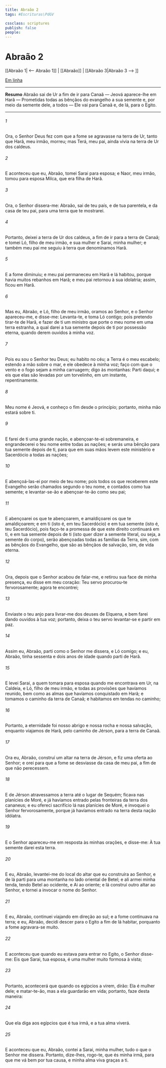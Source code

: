 ```yaml
---
title: Abraão 2
tags: #Escrituras\PdGV

cssclass: scriptures
publish: false
people:
---
```


# Abraão 2
[[Abraão 1| <-- Abraão 1]] | [[Abraão]] | [[Abraão 3|Abraão 3 --> ]]

[Em linha](https://churchofjesuschrist.org/study/scriptures/pgp/abr/2?lang=por)

---
__Resumo__
Abraão sai de Ur a fim de ir para Canaã — Jeová aparece-lhe em Harã — Prometidas todas as bênçãos do evangelho a sua semente e, por meio da semente dele, a todos — Ele vai para Canaã e, de lá, para o Egito.

---
###### 1 
Ora, o Senhor Deus fez com que a fome se agravasse na terra de Ur, tanto que Harã, meu irmão, morreu; mas Terá, meu pai, ainda vivia na terra de Ur dos caldeus.

###### 2 
E aconteceu que eu, Abraão, tomei Sarai para esposa; e Naor, meu irmão, tomou para esposa Milca, que era filha de Harã.

###### 3 
Ora, o Senhor dissera-me: Abraão, sai de teu país, e de tua parentela, e da casa de teu pai, para uma terra que te mostrarei.

###### 4 
Portanto, deixei a terra de Ur dos caldeus, a fim de ir para a terra de Canaã; e tomei Ló, filho de meu irmão, e sua mulher e Sarai, minha mulher; e também meu pai me seguiu à terra que denominamos Harã.

###### 5 
E a fome diminuiu; e meu pai permaneceu em Harã e lá habitou, porque havia muitos rebanhos em Harã; e meu pai retornou à sua idolatria; assim, ficou em Harã.

###### 6 
Mas eu, Abraão, e Ló, filho de meu irmão, oramos ao Senhor, e o Senhor apareceu-me, e disse-me: Levanta-te, e toma Ló contigo; pois pretendo tirar-te de Harã, e fazer de ti um ministro que porte o meu nome em uma terra estranha, a qual darei a tua semente depois de ti por possessão eterna, quando derem ouvidos à minha voz.

###### 7 
Pois eu sou o Senhor teu Deus; eu habito no céu; a Terra é o meu escabelo; estendo a mão sobre o mar, e ele obedece à minha voz; faço com que o vento e o fogo sejam a minha carruagem; digo às montanhas: Parti daqui; e eis que elas são levadas por um torvelinho, em um instante, repentinamente.

###### 8 
Meu nome é Jeová, e conheço o fim desde o princípio; portanto, minha mão estará sobre ti.

###### 9 
E farei de ti uma grande nação, e abençoar-te-ei sobremaneira, e engrandecerei o teu nome entre todas as nações; e serás uma bênção para tua semente depois de ti, para que em suas mãos levem este ministério e Sacerdócio a todas as nações;

###### 10 
E abençoá-las-ei por meio de teu nome; pois todos os que receberem este Evangelho serão chamados segundo o teu nome, e contados como tua semente; e levantar-se-ão e abençoar-te-ão como seu pai;

###### 11 
E abençoarei os que te abençoarem, e amaldiçoarei os que te amaldiçoarem; e em ti (isto é, em teu Sacerdócio) e em tua semente (isto é, teu Sacerdócio), pois faço-te a promessa de que este direito continuará em ti, e em tua semente depois de ti (isto quer dizer a semente literal, ou seja, a semente do corpo), serão abençoadas todas as famílias da Terra, sim, com as bênçãos do Evangelho, que são as bênçãos de salvação, sim, de vida eterna.

###### 12 
Ora, depois que o Senhor acabou de falar-me, e retirou sua face de minha presença, eu disse em meu coração: Teu servo procurou-te fervorosamente; agora te encontrei;

###### 13 
Enviaste o teu anjo para livrar-me dos deuses de Elquena, e bem farei dando ouvidos à tua voz; portanto, deixa o teu servo levantar-se e partir em paz.

###### 14 
Assim eu, Abraão, parti como o Senhor me dissera, e Ló comigo; e eu, Abraão, tinha sessenta e dois anos de idade quando parti de Harã.

###### 15 
E levei Sarai, a quem tomara para esposa quando me encontrava em Ur, na Caldeia, e Ló, filho de meu irmão, e todas as provisões que havíamos reunido, bem como as almas que havíamos conquistado em Harã; e tomamos o caminho da terra de Canaã; e habitamos em tendas no caminho;

###### 16 
Portanto, a eternidade foi nosso abrigo e nossa rocha e nossa salvação, enquanto viajamos de Harã, pelo caminho de Jérson, para a terra de Canaã.

###### 17 
Ora eu, Abraão, construí um altar na terra de Jérson, e fiz uma oferta ao Senhor; e orei para que a fome se desviasse da casa de meu pai, a fim de que não perecessem.

###### 18 
E de Jérson atravessamos a terra até o lugar de Sequém; ficava nas planícies de Moré, e já havíamos entrado pelas fronteiras da terra dos cananeus; e eu ofereci sacrifício lá nas planícies de Moré, e invoquei o Senhor fervorosamente, porque já havíamos entrado na terra desta nação idólatra.

###### 19 
E o Senhor apareceu-me em resposta às minhas orações, e disse-me: À tua semente darei esta terra.

###### 20 
E eu, Abraão, levantei-me do local do altar que eu construíra ao Senhor, e de lá parti para uma montanha no lado oriental de Betel; e ali armei minha tenda, tendo Betel ao ocidente, e Ai ao oriente; e lá construí outro altar ao Senhor, e tornei a invocar o nome do Senhor.

###### 21 
E eu, Abraão, continuei viajando em direção ao sul; e a fome continuava na terra; e eu, Abraão, decidi descer para o Egito a fim de lá habitar, porquanto a fome agravara-se muito.

###### 22 
E aconteceu que quando eu estava para entrar no Egito, o Senhor disse-me: Eis que Sarai, tua esposa, é uma mulher muito formosa à vista;

###### 23 
Portanto, acontecerá que quando os egípcios a virem, dirão: Ela é mulher dele; e matar-te-ão, mas a ela guardarão em vida; portanto, faze desta maneira:

###### 24 
Que ela diga aos egípcios que é tua irmã, e a tua alma viverá.

###### 25 
E aconteceu que eu, Abraão, contei a Sarai, minha mulher, tudo o que o Senhor me dissera. Portanto, dize-lhes, rogo-te, que és minha irmã, para que me vá bem por tua causa, e minha alma viva graças a ti.

